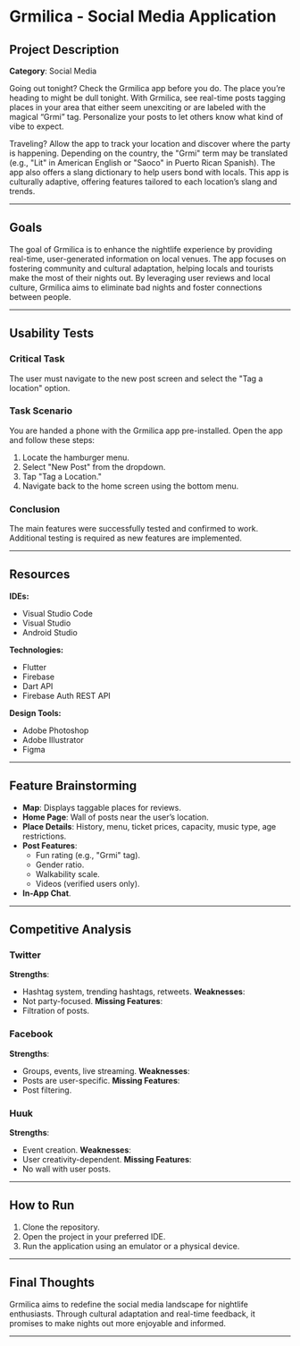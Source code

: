 # Grmilica - Social Media Application

## Project Description

**Category**: Social Media

Going out tonight? Check the Grmilica app before you do. The place you’re heading to might be dull tonight. With Grmilica, see real-time posts tagging places in your area that either seem unexciting or are labeled with the magical “Grmi” tag. Personalize your posts to let others know what kind of vibe to expect.

Traveling? Allow the app to track your location and discover where the party is happening. Depending on the country, the "Grmi" term may be translated (e.g., "Lit" in American English or "Saoco" in Puerto Rican Spanish). The app also offers a slang dictionary to help users bond with locals. This app is culturally adaptive, offering features tailored to each location’s slang and trends.

---

## Goals

The goal of Grmilica is to enhance the nightlife experience by providing real-time, user-generated information on local venues. The app focuses on fostering community and cultural adaptation, helping locals and tourists make the most of their nights out. By leveraging user reviews and local culture, Grmilica aims to eliminate bad nights and foster connections between people.

---

## Usability Tests

### Critical Task
The user must navigate to the new post screen and select the "Tag a location" option.

### Task Scenario
You are handed a phone with the Grmilica app pre-installed. Open the app and follow these steps:
1. Locate the hamburger menu.
2. Select "New Post" from the dropdown.
3. Tap "Tag a Location."
4. Navigate back to the home screen using the bottom menu.

### Conclusion
The main features were successfully tested and confirmed to work. Additional testing is required as new features are implemented.

---

## Resources

**IDEs:**
- Visual Studio Code
- Visual Studio
- Android Studio

**Technologies:**
- Flutter
- Firebase
- Dart API
- Firebase Auth REST API

**Design Tools:**
- Adobe Photoshop
- Adobe Illustrator
- Figma

---

## Feature Brainstorming
- **Map**: Displays taggable places for reviews.
- **Home Page**: Wall of posts near the user’s location.
- **Place Details**: History, menu, ticket prices, capacity, music type, age restrictions.
- **Post Features**:
  - Fun rating (e.g., "Grmi" tag).
  - Gender ratio.
  - Walkability scale.
  - Videos (verified users only).
- **In-App Chat**.

---

## Competitive Analysis

### Twitter
**Strengths**:
- Hashtag system, trending hashtags, retweets.
**Weaknesses**:
- Not party-focused.
**Missing Features**:
- Filtration of posts.

### Facebook
**Strengths**:
- Groups, events, live streaming.
**Weaknesses**:
- Posts are user-specific.
**Missing Features**:
- Post filtering.

### Huuk
**Strengths**:
- Event creation.
**Weaknesses**:
- User creativity-dependent.
**Missing Features**:
- No wall with user posts.

---

## How to Run
1. Clone the repository.
2. Open the project in your preferred IDE.
3. Run the application using an emulator or a physical device.

---

## Final Thoughts
Grmilica aims to redefine the social media landscape for nightlife enthusiasts. Through cultural adaptation and real-time feedback, it promises to make nights out more enjoyable and informed.

---
